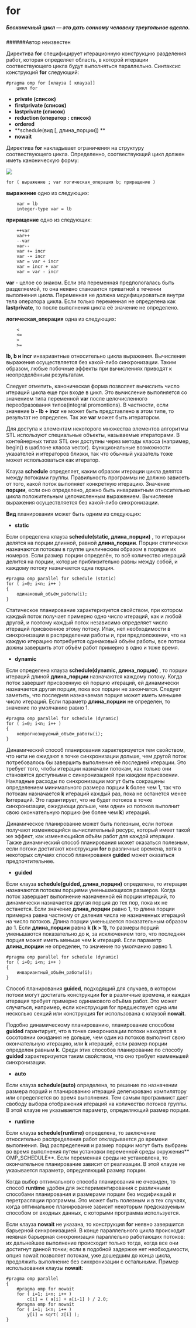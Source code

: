 # for

##### **Бесконечный цикл — это дать сонному человеку треугольное одеяло.**
######Автор неизвестен


Директива **for** специфицирует итерационную конструкцию разделения работ, которая определяет область, в которой итерации соотвествующего цикла будут выполняться параллельно. Синтаксис конструкций **for** следующий:

```
#pragma omp for [клауза [ клауза]]
    цикл for
```
* **private (список)**   
* **firstprivate (список)**  
* **lastprivate (список)**
* **reduction (оператор : список)**
* **ordered**
* **schedule(вид [, длина_порции]) **
* **nowait**

Директива **for** накладывает ограничения на структуру соотвествующего цикла. Определенно, соотвествующий цикл должен иметь каноническую форму:

![](xButl.png)
```
for ( выражение ; var логическая_операция b; приращение )
```
**выражение** одно из следующих:
```
    var = lb
    integer-type var = lb
```
**приращение** одно из следующих:
```
    ++var
    var++
    --var
    var--
    var += incr
    var -= incr
    var = var + incr
    var = incr + var
    var = var - incr 
```
**var** - целое со знаком. Если эта переменная предпологалась быть разделяемой, то она неявно становится приватной в течении выполнения цикла. Переменная не должна модефицироваться внутри тела оператора цикла. Если только переменная не определена как **lastprivate**, то после выполнения цикла её значение не определено.  

**логическая_операция** одна из следующих:
```
    <
    <=
    >
    >=
```
**lb, b и incr** инвариантные относительно цикла выражения. Вычисления выражения осуществляется без какой-либо синхронизации. Таким образом, любые побочные эффекты при вычислениях приводят к неопределённым результатам.

Следует отметить, каноническая форма позволяет вычислить число итераций цикла еще при входе в цикл. Это вычисление выполняется со значением типа переменной **var** после целочисленного переобразования типов(integral promontions). В частности, если значение **b - lb + incr** не может быть представлено в этом типе, то результат не определен. Так же **var** может быть итератором.

Для доступа к элементам некоторого множества элементов алгоритмы STL используют специальные объекты, называемые итераторами. В контейнерных типах STL они доступны через методы класса (например, begin() в шаблоне класса vector). Функциональные возможности указателей и итераторов близки, так что обычный указатель тоже может использоваться как итератор.

Клауза **schedule** определяет, каким образом итерации цикла делятся между потоками группы. Правильность программы не должно зависеть от того, какой поток выполняет конкретную итерацию. Значение **порции**, если оно определено, дожно быть инвариантным относительно цикла положительным целочисленным выражением. Вычисление выражения осуществляется без какой-либо синхронизации.  

**Вид** планирования может быть одним из следующих:
*  **static** 

Eсли определена клауза **schedule(static, длина_порции)** , то итерации делятся на порции длинной, равной **длина_порции**. Порции статически назначаются потокам в группе циклическим образом в порядке их номеров.
Если размер порции определён, то всё количество итераций делится на порции, которые приблизительно равны между собой, и каждому потоку назначается одна порция.

```
#pragma omp parallel for schedule (static)
for ( i=0; i<n; i++ )
{
    одинаковый_объём_работы(i);
}
```
Статическое планирование характеризуется свойством, при котором каждый поток получает примерно одно число итераций, как и любой другой, и поэтому каждый поток независимо определяет число итераций присвоенное этому потоку. Итак, нет необходимости в синхронизации в распределении работы и, при предположении, что на каждую итерацию потребуется одинаковый объём работы, все потоки дожны завершить этот объём работ примерно в одно и тоже время.

*  **dynamic** 

Если определена клауза **schedule(dynamic, длина_порции)** , то порции итераций длиной **длина_порции** назначаются каждому потоку. Когда поток завершит присвоенную ей порцию итераций, ей динамически назначается другая порция, пока все порции не закончатся. Следует заметить, что последняя назначаемая порция может иметь меньшее число итераций. Если параметр **длина_порции** не определен, то значение по умолчанию равно 1.

```
#pragma omp parallel for schedule (dynamic)
for ( i=0; i<n; i++ )
{
    непрогнозируемый_объём_работы(i);
}
```

Динамический способ планирования характеризуется тем свойством, что нити не ожидают в точке синхронизации дольше, чем другой поток потребовалось бы завершить выполнение её последней итерации. Это требует того, чтобы итерации назначали потокам, как только они становятся доступными с синхронизацией при каждом присвоении. Накладные расходы по синхронизации могут быть сокращены определением минимального размера порции **k** более чем 1, так что потокам назначается **k** итераций каждый раз, пока не останется менее **k**итераций. Это гарантирует, что не будет потоков в точке синхронизации, ожидающи дольше, чем однин из потоков выполнит свою окончательную порцию (не более чем **k**) итераций. 

Динамическое планирование может быть полезным, если потоки получают изменяющийся вычислительный ресурс, который имеет такой же эффект, как изменяющийся объём работ для каждой итерации. Также динамический способ планирования может оказаться полезным, если потоки достигают конструкции **for**  в различные времена, хотя в некоторых случаях способ планирования **guided** может оказаться предпочтительнее.

*  **guided** 

Если клауза **schedule(guided, длина_порции)** определена, то итерации назначаются потокам порциями уменьшающихся размеров. Когда поток завершает выполнение назначенной ей порции итераций, то динамически назначается другая порция до тех пор, пока их не останется. Если значение **длина_порции** равно 1, то длина порции примерна равна частному от деления числа не назначенных итераций на число потоков. Длина порции уменьшается показательным образом до 1. Если **длина_порции** равна **k (k > 1)**, то размеры порций уменьшаются показательно до **к**, за исключением того, что последняя порция может иметь меньше чем **k** итераций. Если параметр **длина_порции** не определен, то значение по умолчанию равно 1.

```
#pragma omp parallel for schedule (dynamic)
for ( i=0; i<n; i++ )
{
    инвариантный_объём_работы(i);
}
```

Способ планирования **guided**, подходящий для случаев, в котором потоки могут достигать конструкции **for** в различные времена, и каждая итерация требует примерно одинакового объёма работ. Это может случаться, например, если конструкция for предшествует одна или несколько секций или конструкция **for** использована с клаузой **nowait**.

Подобно динамическому планированию, планирование способом **guided** гарантирует, что в точке синхронизации потоки находятся в сосотоянии ожидания не дольше, чем один из потоков выполнит свою окончательную итерацию, или **k** итераций, если размер порции определен равным **k**. Среди этих способов планирование по способу **guided** характеризуется таким свойством, что оно требует наименьшей синхронизации.


*  **auto**

Если клауза **schedule(auto)** определена, то решение по назначении размера порций и планированию итераций делегировано компилятору или определяется во время выполнения. Тем самым программист дает свободу выбора отображения итераций на количество потоков группы. В этой клаузе не указывается параметр, определяющий размер порции. 

*  **runtime**

Если клауза **schedule(runtime)** определена, то заключение относительно распределения работ откладывается до времени выполнения. Вид распределения и размер порции могут быть выбраны во время выполнения путем установки переменной среды окружения** OMP_SCHEDULE**. Если переменная среды не установлена, то окончательное планирование зависит от реализации. В этой клаузе не указывается параметр, определяющий размер порции. 

Когда выбор оптимального способа планирования не очевиден, то способ **runtime** удобен для экспериментирования с различными способами планирования и размерами порции без модификаций и перетрасляции программы. Это может быть полезным и в тех случаях, когда оптимальное планирование зависит некоторым предсказуемым способом от входных данных, с которыми программа используется.


Если клауза **nowait** не указана, то конструкция **for** неявно завершится барьерной синхронизацией. В конце параллельного цикла происходит неявная барьерная синхронизация параллельно работающих потоков: их дальнейшее выполнение происходит только тогда, когда все они достигнут данной точки; если в подобной задержке нет необходимости, опция nowait позволяет потокам, уже дошедшим до конца цикла, продолжить выполнение без синхронизации с остальными.
Пример использования клаузы **nowait**:
```
#pragma omp parallel 
{
    #pragma omp for nowait
    for ( i=1; i<n; i++ )
        c[i] = ( a[i] + a[i-1] ) / 2.0;
    #pragma omp for nowait
    for ( i=1; i<n; i++ )
        y[i] = sqrt( z[i] );
}   
```

 